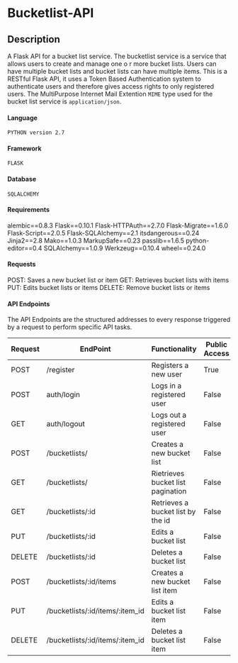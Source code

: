 # Bucketlist-API

## Description
A Flask API for a bucket list service.
The bucketlist service is a service that allows users to create and manage one o r more bucket lists. Users can have multiple bucket lists and bucket lists can have multiple items.
This is a RESTful Flask API, it uses a Token Based Authentication system to authenticate users and therefore gives access rights to only registered users.
The MultiPurpose Internet Mail Extention ```MIME``` type used for the bucket list service is ```application/json```.


#### Language
```PYTHON version 2.7```


#### Framework
```FLASK```


#### Database
```SQLALCHEMY```


#### Requirements
alembic==0.8.3
Flask==0.10.1
Flask-HTTPAuth==2.7.0
Flask-Migrate==1.6.0
Flask-Script==2.0.5
Flask-SQLAlchemy==2.1
itsdangerous==0.24
Jinja2==2.8
Mako==1.0.3
MarkupSafe==0.23
passlib==1.6.5
python-editor==0.4
SQLAlchemy==1.0.9
Werkzeug==0.10.4
wheel==0.24.0


#### Requests
POST: Saves a new bucket list or item
GET: Retrieves bucket lists with items
PUT: Edits bucket lists or items
DELETE: Remove bucket lists or items


#### API Endpoints
The API Endpoints are the structured addresses to every response triggered by a request to perform specific API tasks.

Request|EndPoint|Functionality|Public Access
-------|--------|-------------|-------------
POST|/register|Registers a new user|True
POST|auth/login|Logs in a registered user|False
GET|auth/logout|Logs out a registered user|False
POST|/bucketlists/|Creates a new bucket list|False
GET|/bucketlists/|Rietrieves bucket list pagination|False
GET|/bucketlists/:id|Retrieves a bucket list by the id|False
PUT|/bucketlists/:id|Edits a bucket list|False
DELETE|/bucketlists/:id|Deletes a bucket list|False
POST|/bucketlists/:id/items|Creates a new bucket list item|False
PUT|/bucketlists/:id/items/:item_id|Edits a bucket list item|False
DELETE|/bucketlists/:id/items/:item_id|Deletes a bucket list item|False



